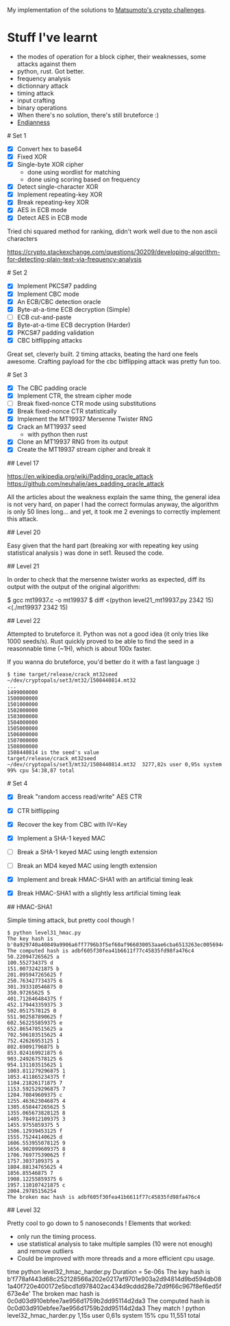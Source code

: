 
My implementation of the solutions to [Matsumoto's crypto challenges](http://www.cryptopals.com/).

# Stuff I've learnt

 - the modes of operation for a block cipher, their weaknesses, some attacks against them
 - python, rust. Got better.
 - frequency analysis
 - dictionnary attack
 - timing attack
 - input crafting
 - binary operations
 - When there's no solution, there's still bruteforce :)
 - [Endianness](https://betterexplained.com/articles/understanding-big-and-little-endian-byte-order/)

# Set 1

 - [x] Convert hex to base64
 - [x] Fixed XOR
 - [x] Single-byte XOR cipher
 	- done using wordlist for matching
 	- done using scoring based on frequency
 - [x] Detect single-character XOR
 - [x] Implement repeating-key XOR
 - [x] Break repeating-key XOR
 - [x] AES in ECB mode
 - [x] Detect AES in ECB mode

Tried chi squared method for ranking, didn't work well due to the non ascii characters

https://crypto.stackexchange.com/questions/30209/developing-algorithm-for-detecting-plain-text-via-frequency-analysis

# Set 2

 - [x] Implement PKCS#7 padding
 - [x] Implement CBC mode
 - [x] An ECB/CBC detection oracle
 - [x] Byte-at-a-time ECB decryption (Simple)
 - [ ] ECB cut-and-paste
 - [x] Byte-at-a-time ECB decryption (Harder)
 - [x] PKCS#7 padding validation
 - [x] CBC bitflipping attacks

Great set, cleverly built. 2 timing attacks, beating the hard one feels awesome.
Crafting payload for the cbc bitflipping attack was pretty fun too.

# Set 3

 - [x] The CBC padding oracle
 - [x] Implement CTR, the stream cipher mode
 - [ ] Break fixed-nonce CTR mode using substitutions
 - [x] Break fixed-nonce CTR statistically
 - [x] Implement the MT19937 Mersenne Twister RNG
 - [x] Crack an MT19937 seed
    - with python then rust
 - [x] Clone an MT19937 RNG from its output
 - [x] Create the MT19937 stream cipher and break it

## Level 17

https://en.wikipedia.org/wiki/Padding_oracle_attack
https://github.com/neuhalje/aes_padding_oracle_attack

All the articles about the weakness explain the same thing, the general idea is not very hard, on paper I had the correct formulas anyway, the algorithm is only 50 lines long... and yet, it took me 2 evenings to correctly implement this attack.

## Level 20

Easy given that the hard part (breaking xor with repeating key using statistical analysis ) was done in set1. Reused the code.

## Level 21

In order to check that the mersenne twister works as expected, diff its output with the output of the original algorithm:

$ gcc mt19937.c -o mt19937
$ diff <(python level21_mt19937.py 2342 15) <(./mt19937 2342 15)

## Level 22

Attempted to bruteforce it. Python was not a good idea (it only tries  like 1000 seeds/s). Rust quickly proved to be able to find the seed in a reasonnable time (~1H), which is about 100x faster. 

If you wanna do bruteforce, you'd better do it with a fast language :)

	$ time target/release/crack_mt32seed ~/dev/cryptopals/set3/mt32/1508440814.mt32
	...
	1499000000
	1500000000
	1501000000
	1502000000
	1503000000
	1504000000
	1505000000
	1506000000
	1507000000
	1508000000
	1508440814 is the seed's value
	target/release/crack_mt32seed ~/dev/cryptopals/set3/mt32/1508440814.mt32  3277,82s user 0,95s system 99% cpu 54:38,87 total

# Set 4

 - [x] Break "random access read/write" AES CTR
 - [x] CTR bitflipping
 - [x] Recover the key from CBC with IV=Key
 - [x] Implement a SHA-1 keyed MAC
 - [ ] Break a SHA-1 keyed MAC using length extension
 - [ ] Break an MD4 keyed MAC using length extension
 - [x] Implement and break HMAC-SHA1 with an artificial timing leak
 - [x] Break HMAC-SHA1 with a slightly less artificial timing leak


## HMAC-SHA1

Simple timing attack, but pretty cool though !

	$ python level31_hmac.py
	The key hash is b'0a929740a40849a9906a6ff7796b3f5ef60af966030053aae6cba6513263ec0056944dadf54d3903842a6708dabca5888639a2bea9c35fa5dd72d9df537e4e9e'
	The computed hash is adbf605f30fea41b6611f77c45835fd98fa476c4
	50.220947265625 a
	100.552734375 d
	151.00732421875 b
	201.095947265625 f
	250.763427734375 6
	301.393310546875 0
	350.97265625 5
	401.712646484375 f
	452.179443359375 3
	502.0517578125 0
	551.902587890625 f
	602.562255859375 e
	652.865478515625 a
	702.506103515625 4
	752.42626953125 1
	802.69091796875 b
	853.024169921875 6
	903.249267578125 6
	954.131103515625 1
	1003.811279296875 1
	1053.411865234375 f
	1104.21826171875 7
	1153.592529296875 7
	1204.70849609375 c
	1255.463623046875 4
	1305.658447265625 5
	1355.065673828125 8
	1405.784912109375 3
	1455.9755859375 5
	1506.12939453125 f
	1555.75244140625 d
	1606.553955078125 9
	1656.902099609375 8
	1706.769775390625 f
	1757.3037109375 a
	1804.88134765625 4
	1856.85546875 7
	1908.12255859375 6
	1957.110107421875 c
	2004.29785156254
	The broken mac hash is adbf605f30fea41b6611f77c45835fd98fa476c4

## Level 32

Pretty cool to go down to 5 nanoseconds !
Elements that worked:

 - only run the timing process.
 - use statistical analysis to take multiple samples (10 were not enough) and remove outliers
 - Could be improved with more threads and a more efficient cpu usage.

time python level32_hmac_harder.py
Duration = 5e-06s
The key hash is b'f778af443d68c252128566a202e0217af9701e903a2d94814d9bd594db081a40f720e400172e5bcd1d978402ac434d9cddd28e72d9f66c967f8ef6ed5f673e4e'
The broken mac hash is 0c0d03d910ebfee7ae956d1759b2dd95114d2da3
The computed hash is 0c0d03d910ebfee7ae956d1759b2dd95114d2da3
They match !
python level32_hmac_harder.py  1,15s user 0,61s system 15% cpu 11,551 total